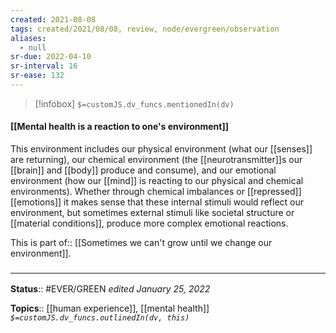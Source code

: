 ```yaml
---
created: 2021-08-08
tags: created/2021/08/08, review, node/evergreen/observation
aliases:
  - null
sr-due: 2022-04-10
sr-interval: 16
sr-ease: 132
---
```

> [!infobox]
`$=customJS.dv_funcs.mentionedIn(dv)`

#### [[Mental health is a reaction to one's environment]] 

This environment includes our physical environment (what our [[senses]] are returning),
our chemical environment (the [[neurotransmitter]]s our [[brain]] and [[body]] produce and consume),
and our emotional environment (how our [[mind]] is reacting to our physical and chemical environments).
Whether through chemical imbalances 
or [[repressed]] [[emotions]] 
it makes sense that these internal stimuli 
would reflect our environment,
but sometimes external stimuli like societal structure 
or [[material conditions]],
produce more complex emotional reactions.

This is 
part of:: [[Sometimes we can't grow until we change our environment]].

### <hr class="footnote"/>

**Status**:: #EVER/GREEN 
*edited January 25, 2022*

**Topics**:: [[human experience]], [[mental health]]
*`$=customJS.dv_funcs.outlinedIn(dv, this)`*
